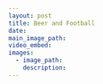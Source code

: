 ```yaml
---
layout: post
title: Beer and Football
date:
main_image_path:
video_embed:
images:
  - image_path:
    description:
---
```

